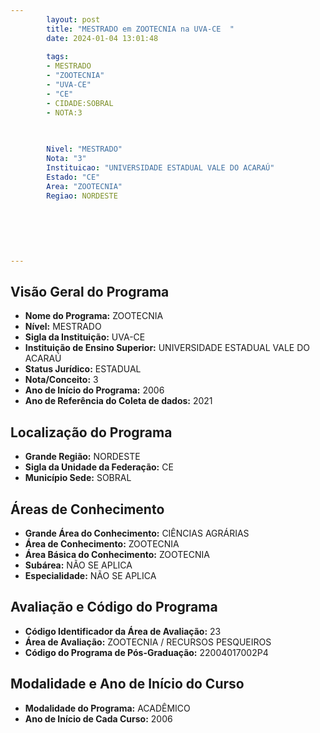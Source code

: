 ```yaml
---
        layout: post
        title: "MESTRADO em ZOOTECNIA na UVA-CE  "
        date: 2024-01-04 13:01:48
     
        tags:
        - MESTRADO
        - "ZOOTECNIA"
        - "UVA-CE"
        - "CE"
        - CIDADE:SOBRAL
        - NOTA:3
        
       

        Nivel: "MESTRADO"
        Nota: "3"
        Instituicao: "UNIVERSIDADE ESTADUAL VALE DO ACARAÚ"
        Estado: "CE"
        Area: "ZOOTECNIA"
        Regiao: NORDESTE
        
        
        
        
        
        
---
```

## Visão Geral do Programa
- **Nome do Programa:** ZOOTECNIA
- **Nível:** MESTRADO
- **Sigla da Instituição:** UVA-CE
- **Instituição de Ensino Superior:** UNIVERSIDADE ESTADUAL VALE DO ACARAÚ
- **Status Jurídico:** ESTADUAL
- **Nota/Conceito:** 3
- **Ano de Início do Programa:** 2006
- **Ano de Referência do Coleta de dados:** 2021

## Localização do Programa
- **Grande Região:** NORDESTE
- **Sigla da Unidade da Federação:** CE
- **Município Sede:** SOBRAL

## Áreas de Conhecimento
- **Grande Área do Conhecimento:** CIÊNCIAS AGRÁRIAS
- **Área de Conhecimento:** ZOOTECNIA
- **Área Básica do Conhecimento:** ZOOTECNIA
- **Subárea:** NÃO SE APLICA
- **Especialidade:** NÃO SE APLICA

## Avaliação e Código do Programa
- **Código Identificador da Área de Avaliação:** 23
- **Área de Avaliação:** ZOOTECNIA / RECURSOS PESQUEIROS
- **Código do Programa de Pós-Graduação:** 22004017002P4


## Modalidade e Ano de Início do Curso
- **Modalidade do Programa:** ACADÊMICO
- **Ano de Início de Cada Curso:** 2006
